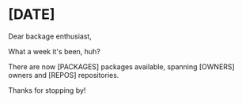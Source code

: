 # [DATE]

Dear backage enthusiast,

What a week it's been, huh?

There are now [PACKAGES] packages available, spanning [OWNERS] owners and [REPOS] repositories.

Thanks for stopping by!
